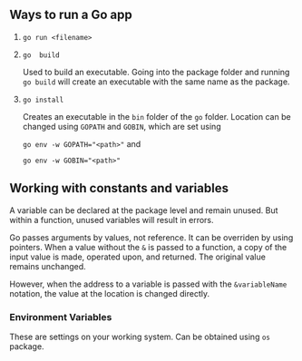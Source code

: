 ## Ways to run a Go app
1. `go run <filename>`

2. `go  build`

    Used to build an executable. Going into the package folder and running `go build` will create an executable with the same name as the package.

3. `go install` 
    
    Creates an executable in the `bin` folder of the `go` folder. Location can be changed using `GOPATH` and `GOBIN`, which are set using 
    
    `go env -w GOPATH="<path>"` and 
    
    `go env -w GOBIN="<path>"`

## Working with constants and variables

A variable can be declared at the package level and remain unused. But within a function, unused variables will result in errors.

Go passes arguments by values, not reference. It can be overriden by using pointers. When a value without the `&` is passed to a function, a copy of the input value is made, operated upon, and returned. The original value remains unchanged.

However, when the address to a variable is passed with the `&variableName` notation, the value at the location is changed directly.

### Environment Variables
These are settings on your working system. Can be obtained using `os` package.